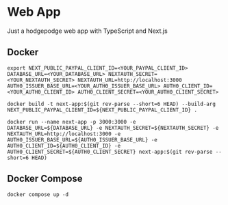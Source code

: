 # Web App

Just a hodgepodge web app with TypeScript and Next.js

## Docker

`export NEXT_PUBLIC_PAYPAL_CLIENT_ID=<YOUR_PAYPAL_CLIENT_ID> DATABASE_URL=<YOUR_DATABASE_URL> NEXTAUTH_SECRET=<YOUR_NEXTAUTH_SECRET> NEXTAUTH_URL=http://localhost:3000 AUTH0_ISSUER_BASE_URL=<YOUR_AUTH0_ISSUER_BASE_URL> AUTH0_CLIENT_ID=<YOUR_AUTH0_CLIENT_ID> AUTH0_CLIENT_SECRET=<YOUR_AUTH0_CLIENT_SECRET>`

`docker build -t next-app:$(git rev-parse --short=6 HEAD) --build-arg NEXT_PUBLIC_PAYPAL_CLIENT_ID=${NEXT_PUBLIC_PAYPAL_CLIENT_ID} .`

`docker run --name next-app -p 3000:3000 -e DATABASE_URL=${DATABASE_URL} -e NEXTAUTH_SECRET=${NEXTAUTH_SECRET} -e NEXTAUTH_URL=http://localhost:3000 -e AUTH0_ISSUER_BASE_URL=${AUTH0_ISSUER_BASE_URL} -e AUTH0_CLIENT_ID=${AUTH0_CLIENT_ID} -e AUTH0_CLIENT_SECRET=${AUTH0_CLIENT_SECRET} next-app:$(git rev-parse --short=6 HEAD)`

## Docker Compose

`docker compose up -d`